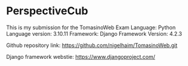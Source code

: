 # PerspectiveCub
This is my submission for the TomasinoWeb Exam
Language: Python
Language version: 3.10.11
Framework: Django
Framework Version: 4.2.3

Github repository link:
https://github.com/nigelhaim/TomasinoWeb.git

Django framework webstie:
https://www.djangoproject.com/
